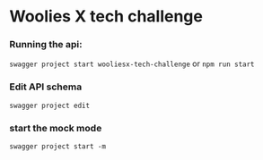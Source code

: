 # Woolies X tech challenge

### Running the api:
`swagger project start wooliesx-tech-challenge` or `npm run start`

### Edit API schema
`swagger project edit`

### start the mock mode
`swagger project start -m`
